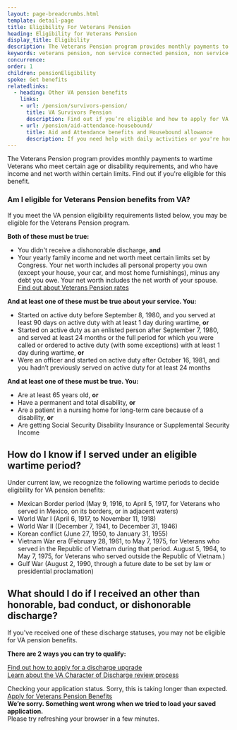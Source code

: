 ```yaml
---
layout: page-breadcrumbs.html
template: detail-page
title: Eligibility For Veterans Pension
heading: Eligibility for Veterans Pension
display_title: Eligibility
description: The Veterans Pension program provides monthly payments to wartime Veterans based on need. Review VA pension eligibility requirements to find out if you qualify based on your age or a permanent and total non-service-connected disability, as well as your income and net worth. 
keywords: veterans pension, non service connected pension, non service connected pension eligibility, va pension eligibility 
concurrence:
order: 1
children: pensionEligibility
spoke: Get benefits
relatedlinks:
  - heading: Other VA pension benefits
    links:
    - url: /pension/survivors-pension/
      title: VA Survivors Pension
      description: Find out if you’re eligible and how to apply for VA pension benefits as a surviving spouse or child of a deceased Veteran with wartime service.
    - url: /pension/aid-attendance-housebound/
      title: Aid and Attendance benefits and Housebound allowance
      description: If you need help with daily activities or you're housebound, find out how to apply for extra VA pension benefits.
---
```


<div class="va-introtext">

The Veterans Pension program provides monthly payments to wartime Veterans who meet certain age or disability requirements, and who have income and net worth within certain limits. Find out if you're eligible for this benefit.

</div>

<div class="feature" markdown=“1”>

### Am I eligible for Veterans Pension benefits from VA? 

If you meet the VA pension eligibility requirements listed below, you may be eligible for the Veterans Pension program. 

**Both of these must be true:**

- You didn't receive a dishonorable discharge, **and**
- Your yearly family income and net worth meet certain limits set by Congress. Your net worth includes all personal property you own (except your house, your car, and most home furnishings), minus any debt you owe. Your net worth includes the net worth of your spouse. <br>
[Find out about Veterans Pension rates](/pension/veterans-pension-rates/)


**And at least one of these must be true about your service. You:**

- Started on active duty before September 8, 1980, and you served at least 90 days on active duty with at least 1 day during wartime, **or**
- Started on active duty as an enlisted person after September 7, 1980, and served at least 24 months or the full period for which you were called or ordered to active duty (with some exceptions) with at least 1 day during wartime, **or**
- Were an officer and started on active duty after October 16, 1981, and you hadn’t previously served on active duty for at least 24 months

**And at least one of these must be true. You:**

- Are at least 65 years old, **or**
- Have a permanent and total disability, **or**
- Are a patient in a nursing home for long-term care because of a disability, **or**
- Are getting Social Security Disability Insurance or Supplemental Security Income

</div>

## How do I know if I served under an eligible wartime period? 
Under current law, we recognize the following wartime periods to decide eligibility for VA pension benefits:


- Mexican Border period (May 9, 1916, to April 5, 1917, for Veterans who served in Mexico, on its borders, or in adjacent waters)
- World War I (April 6, 1917, to November 11, 1918)
- World War II (December 7, 1941, to December 31, 1946)
- Korean conflict (June 27, 1950, to January 31, 1955)
- Vietnam War era (February 28, 1961, to May 7, 1975, for Veterans who served in the Republic of Vietnam during that period. August 5, 1964, to May 7, 1975, for Veterans who served outside the Republic of Vietnam.)
- Gulf War (August 2, 1990, through a future date to be set by law or presidential proclamation)

## What should I do if I received an other than honorable, bad conduct, or dishonorable discharge?

If you've received one of these discharge statuses, you may not be eligible for VA pension benefits.

**There are 2 ways you can try to qualify:**

[Find out how to apply for a discharge upgrade](/discharge-upgrade-instructions/)<br/>
[Learn about the VA Character of Discharge review process](/discharge-upgrade-instructions/#other-options)


<div data-widget-type="pension-app-status" data-widget-show-learn-more data-widget-timeout="20">
  <div class="loading-indicator-container">
    <div class="loading-indicator" role="progressbar" aria-valuetext="Checking your application status."></div>
    <span class="loading-indicator-message loading-indicator-message--normal">
      Checking your application status.
    </span>
    <span class="loading-indicator-message loading-indicator-message--slow vads-u-display--none" aria-hidden="true">
      Sorry, this is taking longer than expected.
    </span>
  </div>
  <span class="static-widget-content vads-u-display--none" aria-hidden="true">
    <a class="usa-button-primary va-button-primary" href="/pension/application/527EZ">Apply for Veterans Pension Benefits</a>
  </span>
  <div class="usa-alert usa-alert-error sip-application-error vads-u-display--none" aria-hidden="true">
    <div class="usa-alert-body">
      <strong>We’re sorry. Something went wrong when we tried to load your saved application.</strong><br>Please try refreshing your browser in a few minutes.
    </div>
  </div>
</div>
